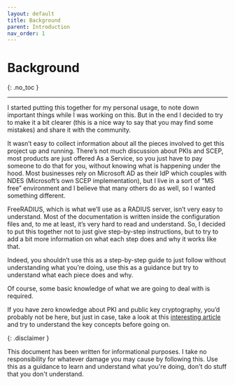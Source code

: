 ```yaml
---
layout: default
title: Background
parent: Introduction
nav_order: 1
---
```


# Background
{: .no_toc }

---

I started putting this together for my personal usage, to note down important things while I was working on this. But in the end I decided to try to make it a bit clearer (this is a nice way to say that you may find some mistakes) and share it with the community.

It wasn’t easy to collect information about all the pieces involved to get this project up and running. There’s not much discussion about PKIs and SCEP, most products are just offered As a Service, so you just have to pay someone to do that for you, without knowing what is happening under the hood.
Most businesses rely on Microsoft AD as their IdP which couples with NDES (Microsoft’s own SCEP implementation), but I live in a sort of “MS free” environment and I believe that many others do as well, so I wanted something different.

FreeRADIUS, which is what we’ll use as a RADIUS server, isn’t very easy to understand. Most of the documentation is written inside the configuration files and, to me at least, it’s very hard to read and understand.
So, I decided to put this together not to just give step-by-step instructions, but to try to add a bit more information on what each step does and why it works like that.

Indeed, you shouldn’t use this as a step-by-step guide to just follow without understanding what you’re doing, use this as a guidance but try to understand what each piece does and why.


Of course, some basic knowledge of what we are going to deal with is required.

If you have zero knowledge about PKI and public key cryptography, you’d probably not be here, but just in case, take a look at this [interesting article](https://smallstep.com/blog/everything-pki/) and try to understand the key concepts before going on.


{: .disclaimer }

This document has been written for informational purposes. I take no responsibility for whatever damage you may cause by following this.
Use this as a guidance to learn and understand what you're doing, don't do stuff that you don't understand. 